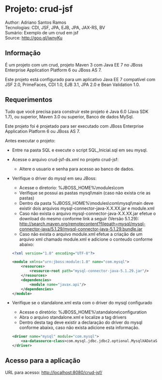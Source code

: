 Projeto: crud-jsf
========================
Author: Adriano Santos Ramos <br>
Tecnologias: CDI, JSF, JPA, EJB, JPA, JAX-RS, BV <br>
Sumário: Exemplo de um crud em jsf <br>
Source: http://goo.gl/jwnyKu

Informação
-----------

É um projeto com um crud, projeto Maven 3 com Java EE 7 no JBoss Enterprise Application Platform 6 ou JBoss AS 7.  

Este projeto está configurado para um aplicativo Java EE 7 compatível com JSF 2.0, PrimeFaces, CDI 1.0, EJB 3.1, JPA 2.0 e Bean Validation 1.0. 

Requerimentos
-------------------

Tudo que você precisa para construir este projeto é Java 6.0 (Java SDK 1.7), ou superior, Maven 3.0 ou superior, Banco de dados MySql. 

Este projeto foi é projetado para ser executado com JBoss Enterprise Application Platform 6 ou JBoss AS 7. 

Antes executar o projeto:
- Entre na pasta SQL e execute o script SQL_Inicial.sql em seu mysql.
- Acesse o arquivo crud-jsf-ds.xml no projeto crud-jsf:
	- Altere o usuario e senha para acesso ao banco de dados.

- Verifique o driver do mysql em seu JBoss:
	- Acesse o diretorio: %JBOSS_HOME%\modules\com
	- Verifique se possui as pastas mysql\main (caso não exista crie as pastas)
	- Dentro da pasta %JBOSS_HOME%\modules\com\mysql\main deve existir dois arquivos mysql-connector-java-X.X.XX.jar e module.xml 
	- Caso não exista o arquivo mysql-connector-java-X.X.XX.jar efetue o download do mesmo conforme link a seguir (Versão 5.1.29): http://search.maven.org/remotecontent?filepath=mysql/mysql-connector-java/5.1.29/mysql-connector-java-5.1.29.bundle.jar
	- Caso não exista o arquivo module.xml efetue a criação de um arquivo xml chamado module.xml e adicione o conteudo conforme abaixo:
	```xml
	<?xml version="1.0" encoding="UTF-8"?>

	<module xmlns="urn:jboss:module:1.0" name="com.mysql">
  		<resources>
    		<resource-root path="mysql-connector-java-5.1.29.jar"/>
  		</resources>
  		<dependencies>
    		<module name="javax.api"/>
  		</dependencies>
	</module>
	
- Verifique se o standalone.xml esta com o driver do mysql configurado
	- Acesse o diretório: %JBOSS_HOME%\standalone\configuration
	- Abra o arquivo standalone.xml e localize a tag drivers
	- Dentro desta tag deve existir a declaração do driver do mysql conforme abaixo, caso não exista adicione esta informação.
	```xml
	<driver name="mysql" module="com.mysql">
		<xa-datasource-class>com.mysql.jdbc.jdbc2.optional.MysqlXADataSource</xa-datasource-class>
	</driver>
	

Acesso para a aplicação
---------------------

URL para acesso: <http://localhost:8080/crud-jsf/>
